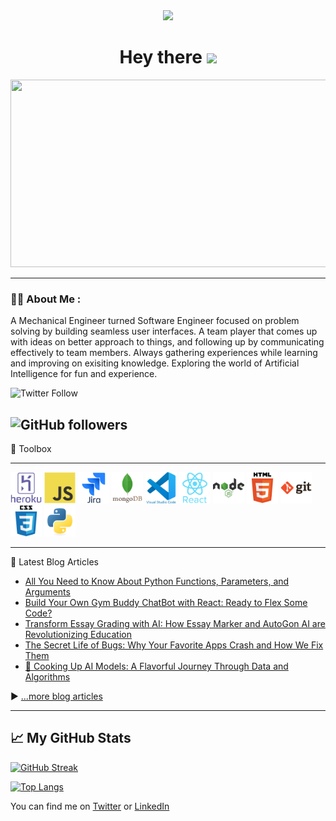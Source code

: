 
<div id="header" align="center">
  <img src="https://media.giphy.com/media/M9gbBd9nbDrOTu1Mqx/giphy.gif" width="100"/>
</div>
<div align="center">
  <h1>
  Hey there
  <img src="https://media.giphy.com/media/hvRJCLFzcasrR4ia7z/giphy.gif" width="30px"/>
</h1>
  <img src="https://media.giphy.com/media/dWesBcTLavkZuG35MI/giphy.gif" width="600" height="300"/>
</div>

---
### :man_technologist: About Me :

A Mechanical Engineer turned Software Engineer focused on problem solving by building seamless user interfaces. A team player that comes up with ideas on better approach to things, and following up by communicating effectively to team members. Always gathering experiences while learning and improving on exisiting knowledge. Exploring the world of Artificial Intelligence for fun and experience.


![Twitter Follow](https://img.shields.io/twitter/follow/Code_Digger?style=social)

![GitHub followers](https://img.shields.io/github/followers/St80ene?style=social)
---

🧰 Toolbox

---
<p float="left">
<img src="https://github.com/devicons/devicon/blob/master/icons/heroku/heroku-original-wordmark.svg" width="50" height="50" />
<img src="https://github.com/devicons/devicon/blob/master/icons/javascript/javascript-original.svg" width="50" height="50" />
<img src="https://github.com/devicons/devicon/blob/master/icons/jira/jira-original-wordmark.svg" width="50" height="50" />
<img src="https://github.com/devicons/devicon/blob/master/icons/mongodb/mongodb-original-wordmark.svg" width="50" height="50" />
<img src="https://github.com/devicons/devicon/blob/master/icons/vscode/vscode-original-wordmark.svg" width="50" height="50" />
<img src="https://github.com/devicons/devicon/blob/master/icons/react/react-original-wordmark.svg" width="50" height="50" />
<img src="https://github.com/devicons/devicon/blob/master/icons/nodejs/nodejs-original-wordmark.svg" width="50" height="50" />
<img src="https://github.com/devicons/devicon/blob/master/icons/html5/html5-original-wordmark.svg" width="50" height="50" />
<img src="https://github.com/devicons/devicon/blob/master/icons/git/git-original-wordmark.svg" width="50" height="50" />
<img src="https://github.com/devicons/devicon/blob/master/icons/css3/css3-original-wordmark.svg" width="50" height="50" />
<img src="https://github.com/devicons/devicon/blob/master/icons/python/python-original.svg" width="50" height="50" />
</p>


---

📘 Latest Blog Articles

<!-- BLOG-POST-LIST:START -->
- [All You Need to Know About Python Functions, Parameters, and Arguments](https://techiegist.hashnode.dev/all-you-need-to-know-about-python-functions-parameters-and-arguments)
- [Build Your Own Gym Buddy ChatBot with React: Ready to Flex Some Code?](https://techiegist.hashnode.dev/build-your-own-gym-buddy-chatbot-with-react-ready-to-flex-some-code)
- [Transform Essay Grading with AI: How Essay Marker and AutoGon AI are Revolutionizing Education](https://techiegist.hashnode.dev/transform-essay-grading-with-ai-how-essay-marker-and-autogon-ai-are-revolutionizing-education)
- [The Secret Life of Bugs: Why Your Favorite Apps Crash and How We Fix Them](https://techiegist.hashnode.dev/the-secret-life-of-bugs-why-your-favorite-apps-crash-and-how-we-fix-them)
- [🍳 Cooking Up AI Models: A Flavorful Journey Through Data and Algorithms](https://techiegist.hashnode.dev/cooking-up-ai-models-a-flavorful-journey-through-data-and-algorithms)
<!-- BLOG-POST-LIST:END -->

▶ [...more blog articles](https://techiegist.hashnode.dev/)

---

## &#x1f4c8; My GitHub Stats
[![GitHub Streak](http://github-readme-streak-stats.herokuapp.com?user=St80ene&theme=dark&background=000000)](https://git.io/streak-stats)

[![Top Langs](https://github-readme-stats-git-masterrstaa-rickstaa.vercel.app/api/top-langs/?username=St80ene&layout=compact&theme=vision-friendly-dark)](https://github.com/anuraghazra/github-readme-stats)


You can find me on [Twitter](https://twitter.com/etienejames5) or [LinkedIn](https://www.linkedin.com/in/etiene-essenoh/)
<!--
**St80ene/St80ene** is a ✨ _special_ ✨ repository because its `README.md` (this file) appears on your GitHub profile.

Here are some ideas to get you started:

- 🔭 I’m currently working on ...
- 🌱 I’m currently learning Solidity
- 👯 I’m looking to collaborate on ...
- 🤔 I’m looking for help with ...
- 💬 Ask me about ...
- 📫 How to reach me: ...
- 😄 Pronouns: ...
- ⚡ Fun fact: ...
-->
